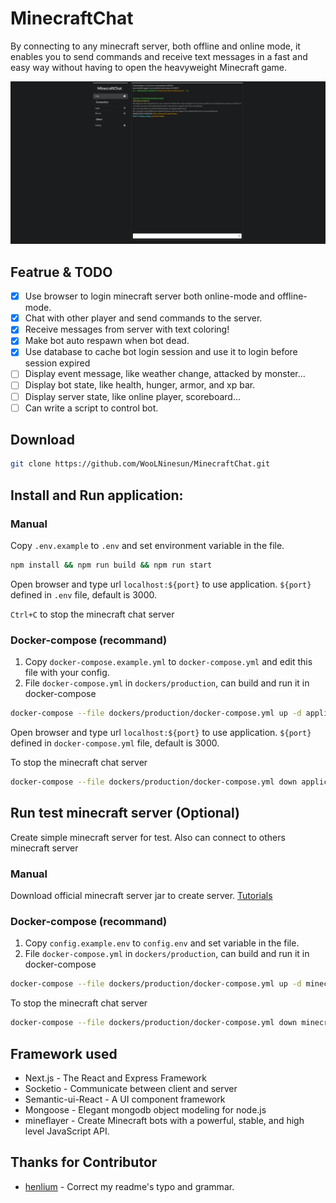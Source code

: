 # MinecraftChat

By connecting to any minecraft server, both offline and online mode, it enables you to send commands and receive text messages in a fast and easy way without having to open the heavyweight Minecraft game.

![](./docs/mc.hypixel.net.png)

## Featrue & TODO

- [x] Use browser to login minecraft server both online-mode and offline-mode.
- [x] Chat with other player and send commands to the server.
- [x] Receive messages from server with text coloring!
- [x] Make bot auto respawn when bot dead.
- [x] Use database to cache bot login session and use it to login before session expired
- [ ] Display event message, like weather change, attacked by monster...
- [ ] Display bot state, like health, hunger, armor, and xp bar.
- [ ] Display server state, like online player, scoreboard...
- [ ] Can write a script to control bot.

## Download

```bash
git clone https://github.com/WooLNinesun/MinecraftChat.git
```

## Install and Run application:

### Manual

Copy `.env.example` to `.env` and set environment variable in the file.

```bash
npm install && npm run build && npm run start
```

Open browser and type url `localhost:${port}` to  use application. `${port}` defined in `.env` file, default is 3000.

`Ctrl+C` to stop the minecraft chat server

### Docker-compose (recommand)

1. Copy `docker-compose.example.yml` to `docker-compose.yml` and edit this file with your config.
2. File `docker-compose.yml` in `dockers/production`, can build and run it in docker-compose

```bash
docker-compose --file dockers/production/docker-compose.yml up -d application
```

Open browser and type url `localhost:${port}` to  use application. `${port}` defined in `docker-compose.yml` file, default is 3000.

To stop the minecraft chat server

```bash
docker-compose --file dockers/production/docker-compose.yml down application
```

## Run test minecraft server (Optional)

Create simple minecraft server for test. Also can connect to others minecraft server

### Manual

Download official minecraft server jar to create server. [Tutorials](https://minecraft.gamepedia.com/Tutorials/Setting_up_a_server)

### Docker-compose (recommand)

1. Copy `config.example.env` to `config.env` and set variable in the file.
2. File `docker-compose.yml` in `dockers/production`, can build and run it in docker-compose

```bash
docker-compose --file dockers/production/docker-compose.yml up -d minecraft-server
```

To stop the minecraft chat server

```bash
docker-compose --file dockers/production/docker-compose.yml down minecraft-server
```

## Framework used
* Next.js - The React and Express Framework
* Socketio - Communicate between client and server
* Semantic-ui-React - A UI component framework
* Mongoose - Elegant mongodb object modeling for node.js
* mineflayer - Create Minecraft bots with a powerful, stable, and high level JavaScript API.

## Thanks for Contributor
* [henlium](https://github.com/henlium) - Correct my readme's typo and grammar.
